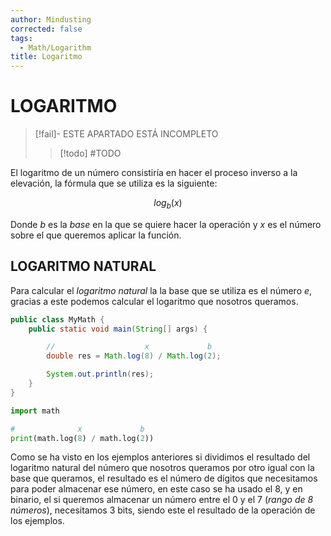 ```yaml
---
author: Mindusting
corrected: false
tags:
  - Math/Logarithm
title: Logaritmo
---
```


# LOGARITMO

> [!fail]- ESTE APARTADO ESTÁ INCOMPLETO
> > [!todo] #TODO

El logaritmo de un número consistiría en hacer el proceso inverso a la elevación, la fórmula que se utiliza es la siguiente:

$$
log_{b}(x)
$$

Donde $b$ es la *base* en la que se quiere hacer la operación y $x$ es el número sobre el que queremos aplicar la función.

## LOGARITMO NATURAL

Para calcular el *logaritmo natural* la la base que se utiliza es el número $e$, gracias a este podemos calcular el logaritmo que nosotros queramos.

```java
public class MyMath {
    public static void main(String[] args) {

        //                    x             b
        double res = Math.log(8) / Math.log(2);

        System.out.println(res);
    }
}
```

```python
import math

#              x             b
print(math.log(8) / math.log(2))
```

Como se ha visto en los ejemplos anteriores si dividimos el resultado del logaritmo natural del número que nosotros queramos por otro igual con la base que queramos, el resultado es el número de dígitos que necesitamos para poder almacenar ese número, en este caso se ha usado el 8, y en binario, el si queremos almacenar un número entre el 0 y el 7 (*rango de 8 números*), necesitamos 3 bits, siendo este el resultado de la operación de los ejemplos.
